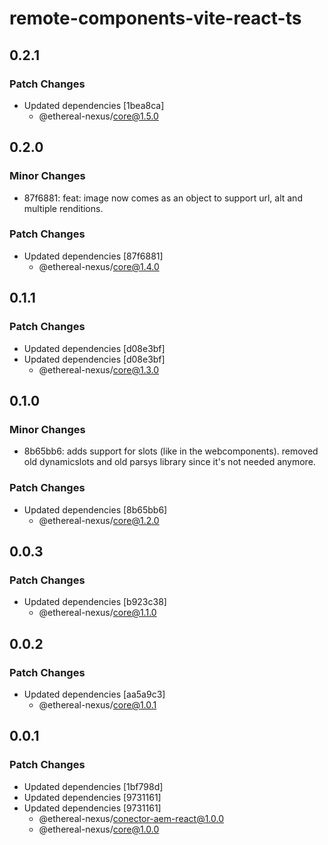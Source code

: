 # remote-components-vite-react-ts

## 0.2.1

### Patch Changes

- Updated dependencies [1bea8ca]
  - @ethereal-nexus/core@1.5.0

## 0.2.0

### Minor Changes

- 87f6881: feat: image now comes as an object to support url, alt and multiple renditions.

### Patch Changes

- Updated dependencies [87f6881]
  - @ethereal-nexus/core@1.4.0

## 0.1.1

### Patch Changes

- Updated dependencies [d08e3bf]
- Updated dependencies [d08e3bf]
  - @ethereal-nexus/core@1.3.0

## 0.1.0

### Minor Changes

- 8b65bb6: adds support for slots (like in the webcomponents). removed old dynamicslots and old parsys library since it's not needed anymore.

### Patch Changes

- Updated dependencies [8b65bb6]
  - @ethereal-nexus/core@1.2.0

## 0.0.3

### Patch Changes

- Updated dependencies [b923c38]
  - @ethereal-nexus/core@1.1.0

## 0.0.2

### Patch Changes

- Updated dependencies [aa5a9c3]
  - @ethereal-nexus/core@1.0.1

## 0.0.1

### Patch Changes

- Updated dependencies [1bf798d]
- Updated dependencies [9731161]
- Updated dependencies [9731161]
  - @ethereal-nexus/conector-aem-react@1.0.0
  - @ethereal-nexus/core@1.0.0
